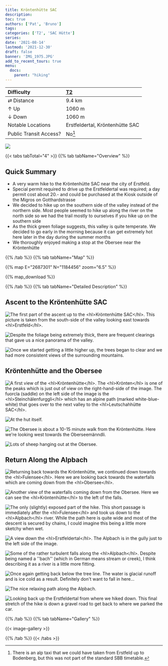 ```yaml
---
title: Kröntenhütte SAC
description: 
toc: true
authors: ['Pat', 'Bruno']
tags:
categories: ['T2', 'SAC Hütte']
series:
date: '2021-08-14'
lastmod: '2021-12-30'
draft: false
banner: 'IMG_1975.JPG'
add_to_recent_tours: true
menu:
  docs:
    parent: "hiking"
---
```

<link href="../../../style.css" rel="stylesheet"></link>

| Difficulty | [T2](../overview/#wanderskala) |
| :--- | :--- |
| &#8644; Distance | 9.4 km |
| &#8593; Up | 1060 m |
| &#8595; Down | 1060 m |
| Notable Locations | Erstfeldertal, Kröntenhütte SAC |
| Public Transit Access? | No[^1] |

![](IMG_1975.JPG)

{{< tabs tabTotal="4" >}}
{{% tab tabName="Overview" %}}

## Quick Summary

- A very warm hike to the <hl>Kröntenhütte SAC</hl> near the city of <hl>Erstfeld</hl>.
- <hl>Special permit required</hl> to drive up the <hl>Erstfeldertal</hl> was required; a day permit cost about 20.- and could be purchased at the Kiosk outside of the Migros on Gotthardstrasse
- We decided to hike up on the southern side of the valley instead of the northern side.  Most people seemed to hike up along the river on the north side so we had the trail mostly to ourselves if you hike up on the southern side
- As the thick green foliage suggests, this valley is quite temperate.  We decided to go early in the morning because it can get extremely hot here later in the day during the summer months
- We thoroughly enjoyed making a stop at the <hl>Obersee</hl> near the <hl>Kröntenhütte</hl>

{{% /tab %}}
{{% tab tabName="Map" %}}

{{% map E="2687301" N="1184456" zoom="6.5" %}}

{{% map_download %}}

{{% /tab %}}
{{% tab tabName="Detailed Description" %}}

## Ascent to the Kröntenhütte SAC

![](IMG_1978.JPG "The first part of the ascent up to the <hl>Kröntenhütte SAC</hl>.  This picture is taken from the south-side of the valley looking east towards <hl>Erstfeld</hl>.")

![](IMG_1979.JPG "Despite the foliage being extremely thick, there are frequent clearings that gave us a nice panorama of the valley.")

![](IMG_1990.JPG "Once we started getting a little higher up, the trees began to clear and we had more consistent views of the surrounding mountains.")


## Kröntenhütte and the Obersee

![](IMG_2017.JPG "A first view of the <hl>Kröntenhütte</hl>.  The <hl>Krönten</hl> is one of the peaks which is just out of view on the right-hand-side of the image.  The fuorcla (saddle) on the left side of the image is the <hl>Steinchälenfurggli</hl> which has an alpine path (marked white-blue-white) that goes over to the next valley to the <hl>Leutschahhütte SAC</hl>.")

![](IMG_2023.JPG "At the hut itself.")

![](IMG_2039.JPG "The Obersee is about a 10-15 minute walk from the Kröntenhütte.  Here we're looking west towards the Oberseemänndli.")

![](IMG_2061.JPG "Lots of sheep hanging out at the Obersee.")


## Return Along the Alpbach

![](IMG_2067.JPG "Returning back towards the Kröntenhütte, we continued down towards the <hl>Fulensee</hl>.  Here we are looking back towards the waterfalls which are coming down from the <hl>Obersee</hl>.")

![](IMG_2077.JPG "Another view of the waterfalls coming down from the Obersee.  Here we can see the <hl>Kröntenhütte</hl> to the left of the falls.")

![](IMG_2089.JPG "The only (slightly) exposed part of the hike.  This short passage is immediately after the <hl>Fulensee</hl> and took us down to the <hl>Alpbach</hl> river.  While the path here is quite wide and most of the descent is secured by chains, I could imagine this being a little more sketchy when wet.")

![](IMG_2092.JPG "A view down the <hl>Erstfeldertal</hl>.  The Alpbach is in the gully just to the left side of the image.")

![](IMG_2099.JPG "Some of the rather turbulent falls along the <hl>Alpbach</hl>.  Despite being named a ''bach'' (which in German means stream or creek), I think describing it as a river is a little more fitting.")

![](IMG_2118.JPG "Once again getting back below the tree line.  The water is glacial runoff and is ice cold as a result.  Definitely don't want to fall in here...")

![](IMG_2125.JPG "The nice relaxing path along the Alpbach.")

![](IMG_2133.JPG "Looking back up the Erstfeldertal from where we hiked down.  This final stretch of the hike is down a gravel road to get back to where we parked the car.")

{{% /tab %}}
{{% tab tabName="Gallery" %}}

{{< image-gallery >}}

{{% /tab %}}
{{< /tabs >}}


[^1]: There is an alp taxi that we could have taken from Erstfeld up to Bodenberg, but this was not part of the standard SBB timetable.